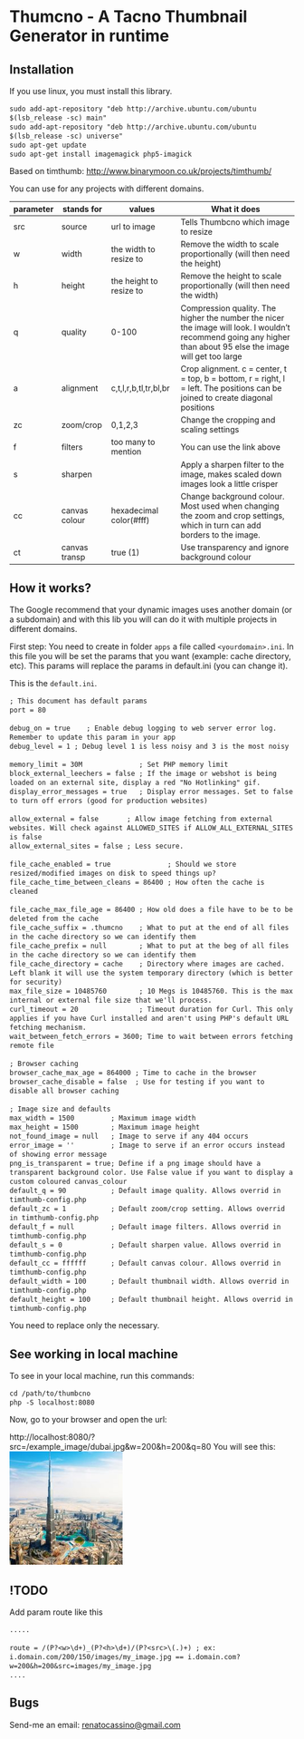 Thumcno - A Tacno Thumbnail Generator in runtime
=================

## Installation

If you use linux, you must install this library.

```
sudo add-apt-repository "deb http://archive.ubuntu.com/ubuntu $(lsb_release -sc) main"
sudo add-apt-repository "deb http://archive.ubuntu.com/ubuntu $(lsb_release -sc) universe"
sudo apt-get update
sudo apt-get install imagemagick php5-imagick
```

Based on timthumb:
http://www.binarymoon.co.uk/projects/timthumb/

You can use for any projects with different domains.

| parameter | stands for    | values                  | What it does                                                                                                                                                    |
|-----------|---------------|-------------------------|-----------------------------------------------------------------------------------------------------------------------------------------------------------------|
| src       | source        | url to image            | Tells Thumbcno which image to resize                                                                                                                            |
| w         | width         | the width to resize to  | Remove the width to scale proportionally (will then need the height)                                                                                            |
| h         | height        | the height to resize to | Remove the height to scale proportionally (will then need the width)                                                                                            |
| q         | quality       | 0-100                   | Compression quality. The higher the number the nicer the image will look. I wouldn’t recommend going any higher than about 95 else the image will get too large |
| a         | alignment     | c,t,l,r,b,tl,tr,bl,br   | Crop alignment. c = center, t = top, b = bottom, r = right, l = left. The positions can be joined to create diagonal positions                                  |
| zc        | zoom/crop     | 0,1,2,3                 | Change the cropping and scaling settings                                                                                                                        |
| f         | filters       | too many to mention     | You can use the link above                                                                                                                                      |
| s         | sharpen       |                         | Apply a sharpen filter to the image, makes scaled down images look a little crisper                                                                             |
| cc        | canvas colour | hexadecimal color(#fff) | Change background colour. Most used when changing the zoom and crop settings, which in turn can add borders to the image.                                       |
| ct        | canvas transp | true (1)                | Use transparency and ignore background colour                                                                                                                   |


How it works?
------------------

The Google recommend that your dynamic images uses another domain (or a subdomain) and with this lib you will can do it with multiple projects in different domains.

First step:
You need to create in folder `apps` a file called `<yourdomain>.ini`. In this file you will be set the params that you want (example: cache directory, etc).
This params will replace the params in default.ini (you can change it).

This is the `default.ini`.

```
; This document has default params
port = 80

debug_on = true    ; Enable debug logging to web server error log. Remember to update this param in your app
debug_level = 1 ; Debug level 1 is less noisy and 3 is the most noisy

memory_limit = 30M              ; Set PHP memory limit
block_external_leechers = false ; If the image or webshot is being loaded on an external site, display a red "No Hotlinking" gif.
display_error_messages = true   ; Display error messages. Set to false to turn off errors (good for production websites)

allow_external = false       ; Allow image fetching from external websites. Will check against ALLOWED_SITES if ALLOW_ALL_EXTERNAL_SITES is false
allow_external_sites = false ; Less secure.

file_cache_enabled = true              ; Should we store resized/modified images on disk to speed things up?
file_cache_time_between_cleans = 86400 ; How often the cache is cleaned

file_cache_max_file_age = 86400 ; How old does a file have to be to be deleted from the cache
file_cache_suffix = .thumcno    ; What to put at the end of all files in the cache directory so we can identify them
file_cache_prefix = null        ; What to put at the beg of all files in the cache directory so we can identify them
file_cache_directory = cache    ; Directory where images are cached. Left blank it will use the system temporary directory (which is better for security)
max_file_size = 10485760        ; 10 Megs is 10485760. This is the max internal or external file size that we'll process.
curl_timeout = 20               ; Timeout duration for Curl. This only applies if you have Curl installed and aren't using PHP's default URL fetching mechanism.
wait_between_fetch_errors = 3600; Time to wait between errors fetching remote file

; Browser caching
browser_cache_max_age = 864000 ; Time to cache in the browser
browser_cache_disable = false  ; Use for testing if you want to disable all browser caching

; Image size and defaults
max_width = 1500         ; Maximum image width
max_height = 1500        ; Maximum image height
not_found_image = null   ; Image to serve if any 404 occurs
error_image = ''         ; Image to serve if an error occurs instead of showing error message
png_is_transparent = true; Define if a png image should have a transparent background color. Use False value if you want to display a custom coloured canvas_colour
default_q = 90           ; Default image quality. Allows overrid in timthumb-config.php
default_zc = 1           ; Default zoom/crop setting. Allows overrid in timthumb-config.php
default_f = null         ; Default image filters. Allows overrid in timthumb-config.php
default_s = 0            ; Default sharpen value. Allows overrid in timthumb-config.php
default_cc = ffffff      ; Default canvas colour. Allows overrid in timthumb-config.php
default_width = 100      ; Default thumbnail width. Allows overrid in timthumb-config.php
default_height = 100     ; Default thumbnail height. Allows overrid in timthumb-config.php
```

You need to replace only the necessary.

See working in local machine
----------------------------

To see in your local machine, run this commands:

```
cd /path/to/thumbcno
php -S localhost:8080
```

Now, go to your browser and open the url:

http://localhost:8080/?src=/example_image/dubai.jpg&w=200&h=200&q=80
You will see this:
![dubai thumb](./example_image/thumbnail.jpg)

!TODO
--------------------

Add param route like this

```
.....

route = /(P?<w>\d+)_(P?<h>\d+)/(P?<src>\(.)+) ; ex: i.domain.com/200/150/images/my_image.jpg == i.domain.com?w=200&h=200&src=images/my_image.jpg
....

```

Bugs
---------------

Send-me an email: <renatocassino@gmail.com>